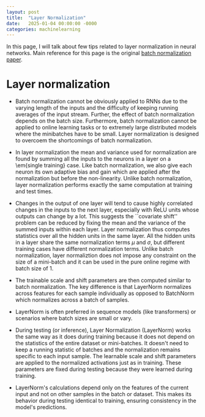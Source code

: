 ```yaml
---
layout: post
title:  "Layer Normalization"
date:   2025-01-04 00:00:00 -0000
categories: machinelearning
---
```


In this page, I will talk about few tips related to layer normalization in neural networks. Main reference for this page is the original [batch normalization paper](https://arxiv.org/pdf/1607.06450).

# Layer normalization

* Batch normalization cannot be obviously applied to RNNs due to the varying length of the inputs and the difficulty of keeping running averages of the input stream. Further, the effect of batch normalization depends on the batch size.
Furthermore, batch normalization cannot be applied to online learning tasks or to extremely large distributed models where the minibatches have to be small. Layer normalization is designed to overcoem the shortcomings of batch normalization.

* In layer normalization the mean and variance used for normalization are found by summing all the
inputs to the neurons in a layer on a \em{single training} case. Like batch normalization,
we also give each neuron its own adaptive bias and gain which are applied after
the normalization but before the non-linearity. Unlike batch normalization, layer
normalization performs exactly the same computation at training and test times.

* Changes in the output of one layer will tend to cause highly correlated changes in the
 inputs to the next layer, especially with ReLU units whose outputs can change by a lot.
This suggests the ``covariate shift'' problem can be reduced by fixing the mean and the variance of
the summed inputs within each layer. Layer normalization thus computes statistics over all
the hidden units in the same layer. All the hidden units in a layer share the same normalization terms
$\mu$ and $\sigma$, but different training cases have different normalization terms. Unlike batch normalization,
layer normaliztion does not impose any constraint on the size of a mini-batch and it can be used in
the pure online regime with batch size of 1. 

* The trainable scale and shift parameters are then computed similar to batch normalization. The key difference is that LayerNorm normalizes across features for each sample individually as opposed to BatchNorm which normalizes across a batch of samples. 

* LayerNorm is often preferred in sequence models (like transformers) or scenarios where batch sizes are small or vary.

* During testing (or inference), Layer Normalization (LayerNorm) works the same way as it does during training because it does not depend on the statistics of the entire dataset or mini-batches. It doesn't need to keep a running statistic of batches and the normalization remains specific to each input sample. The learnable scale and shift parameters are applied to the normalized activations just as in training. These parameters are fixed during testing because they were learned during training.

* LayerNorm's calculations depend only on the features of the current input and not on other samples in the batch or dataset. This makes its behavior during testing identical to training, ensuring consistency in the model's predictions.
